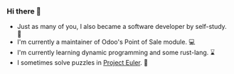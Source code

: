 ### Hi there 👋

- Just as many of you, I also became a software developer by self-study. 📖
- I'm currently a maintainer of Odoo's Point of Sale module. 💻
- I'm currently learning dynamic programming and some rust-lang. ⌛
- I sometimes solve puzzles in [Project Euler]("https://projecteuler.net/about"). 🧩

